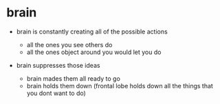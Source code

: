 # brain

- brain is constantly creating all of the possible actions
  - all the ones you see others do
  - all the ones object around you would let you do

- brain suppresses those ideas
  - brain mades them all ready to go
  - brain holds them down (frontal lobe holds down all the things that you dont want to do)
